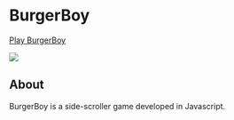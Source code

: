 # BurgerBoy

[Play BurgerBoy](https://danna-aa.github.io/BurgerBoy/dist/index.html)

![](https://media.giphy.com/media/Qs7mDvmAzVpJNRcdO5/giphy.gif)

## About
BurgerBoy is a side-scroller game developed in Javascript. 
